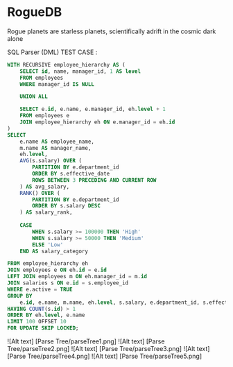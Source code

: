 # RogueDB
Rogue planets are starless planets, scientifically adrift in the cosmic dark alone




SQL Parser (DML) TEST CASE :

```sql
WITH RECURSIVE employee_hierarchy AS (
    SELECT id, name, manager_id, 1 AS level
    FROM employees
    WHERE manager_id IS NULL

    UNION ALL

    SELECT e.id, e.name, e.manager_id, eh.level + 1
    FROM employees e
    JOIN employee_hierarchy eh ON e.manager_id = eh.id
)
SELECT 
    e.name AS employee_name,
    m.name AS manager_name,
    eh.level,
    AVG(s.salary) OVER (
        PARTITION BY e.department_id 
        ORDER BY s.effective_date 
        ROWS BETWEEN 3 PRECEDING AND CURRENT ROW
    ) AS avg_salary,
    RANK() OVER (
        PARTITION BY e.department_id 
        ORDER BY s.salary DESC
    ) AS salary_rank,
    
    CASE 
        WHEN s.salary >= 100000 THEN 'High'
        WHEN s.salary >= 50000 THEN 'Medium'
        ELSE 'Low'
    END AS salary_category

FROM employee_hierarchy eh
JOIN employees e ON eh.id = e.id
LEFT JOIN employees m ON eh.manager_id = m.id
JOIN salaries s ON e.id = s.employee_id
WHERE e.active = TRUE
GROUP BY 
    e.id, e.name, m.name, eh.level, s.salary, e.department_id, s.effective_date
HAVING COUNT(s.id) > 1
ORDER BY eh.level, e.name
LIMIT 100 OFFSET 10
FOR UPDATE SKIP LOCKED;
```

![Alt text] [Parse Tree/parseTree1.png]
![Alt text] [Parse Tree/parseTree2.png]
![Alt text] [Parse Tree/parseTree3.png]
![Alt text] [Parse Tree/parseTree4.png]
![Alt text] [Parse Tree/parseTree5.png]

